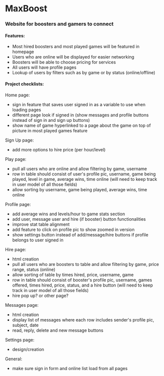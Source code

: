 # MaxBoost

### Website for boosters and gamers to connect

#### Features:
- Most hired boosters and most played games will be featured in homepage
- Users who are online will be displayed for easier networking
- Boosters will be able to choose pricing for services
- All users will have profile pages
- Lookup of users by filters such as by game or by status (online/offline)


#### Project checklists:

Home page:
- sign in feature that saves user signed in as a variable to use when loading pages
- different page look if signed in (show messages and profile buttons instead of sign in and sign up buttons)
- show name of game hyperlinked to a page about the game on top of picture in most played games feature

Sign Up page:
- add more options to hire price (per hour/level)

Play page:
- pull all users who are online and allow filtering by game, username
- row in table should consist of user's profile pic, username, game being played, level in game, average wins, time online
(will need to keep track in user model of all those fields)
- allow sorting by username, game being played, average wins, time online

Profile page:
- add average wins and levels/hour to game stats section
- add user, message user and hire (if booster) button functionalities 
- improve stat table alignment
- add feature to click on profile pic to show zoomed in version
- show settings button instead of add/message/hire buttons if profile belongs to user signed in

Hire page:
- html creation
- pull all users who are boosters to table and allow filtering by game, price range, status (online)
- allow sorting of table by times hired, price, username, game
- row in table should consist of booster's profile pic, username, games offered, times hired, price, status, and a hire button
(will need to keep track in user model of all those fields)
- hire pop up? or other page?

Messages page:
- html creation
- display list of messages where each row includes sender's profile pic, subject, date
- read, reply, delete and new message buttons

Settings page:
- design/creation

General: 
- make sure sign in form and online list load from all pages


